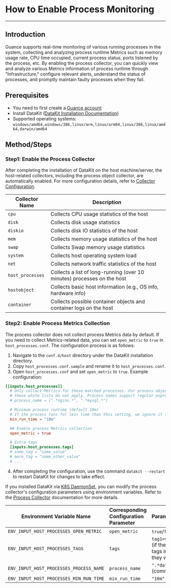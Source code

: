 # How to Enable Process Monitoring
---

## Introduction

Guance supports real-time monitoring of various running processes in the system, collecting and analyzing process runtime Metrics such as memory usage rate, CPU time occupied, current process status, ports listened by the process, etc. By enabling the process collector, you can quickly view and analyze various Metrics information of process runtime through "Infrastructure," configure relevant alerts, understand the status of processes, and promptly maintain faulty processes when they fail.

## Prerequisites

- You need to first create a [Guance account](https://www.guance.com/)
- Install DataKit ([DataKit Installation Documentation](../datakit/datakit-install.md))
- Supported operating systems: `windows/amd64,windows/386,linux/arm,linux/arm64,linux/386,linux/amd64,darwin/amd64`

## Method/Steps

### Step1: Enable the Process Collector

After completing the installation of DataKit on the host machine/server, the host-related collectors, including the process object collector, are automatically enabled. For more configuration details, refer to [Collector Configuration](../datakit/datakit-input-conf.md).

| Collector Name       | Description                                           |
| -------------------- | ----------------------------------------------------- |
| `cpu`                | Collects CPU usage statistics of the host             |
| `disk`               | Collects disk usage statistics                        |
| `diskio`             | Collects disk IO statistics of the host               |
| `mem`                | Collects memory usage statistics of the host          |
| `swap`               | Collects Swap memory usage statistics                 |
| `system`             | Collects host operating system load                   |
| `net`                | Collects network traffic statistics of the host       |
| `host_processes`     | Collects a list of long-running (over 10 minutes) processes on the host |
| `hostobject`         | Collects basic host information (e.g., OS info, hardware info) |
| `container`          | Collects possible container objects and container logs on the host |

### Step2: Enable Process Metrics Collection

The process collector does not collect process Metrics data by default. If you need to collect Metrics-related data, you can set `open_metric` to `true` in `host_processes.conf`. The configuration process is as follows:

1. Navigate to the `conf.d/host` directory under the DataKit installation directory.
2. Copy `host_processes.conf.sample` and rename it to `host_processes.conf`.
3. Open `host_processes.conf` and set `open_metric` to `true`. Example configuration:

```toml
[[inputs.host_processes]]
  # Only collect Metrics for these matched processes. For process objects,
  # these white lists do not apply. Process names support regular expressions.
  # process_name = [".*nginx.*", ".*mysql.*"]

  # Minimum process runtime (default 10m)
  # If the process runs for less time than this setting, we ignore it (both for Metrics and objects)
  min_run_time = "10m"

  ## Enable process Metrics collection
  open_metric = true

  # Extra tags
  [inputs.host_processes.tags]
  # some_tag = "some_value"
  # more_tag = "some_other_value"
  # ...
```

4. After completing the configuration, use the command `datakit --restart` to restart DataKit for changes to take effect.

If you installed DataKit via [K8S DaemonSet](../datakit/datakit-daemonset-deploy), you can modify the process collector's configuration parameters using environment variables. Refer to the [Process Collector](../integrations/host_processes.md) documentation for more details.

| Environment Variable Name                      | Corresponding Configuration Parameter | Parameter Example                                                     |
| ---------------------------------------------- | :------------------------------------ | :-------------------------------------------------------------------- |
| `ENV_INPUT_HOST_PROCESSES_OPEN_METRIC`         | `open_metric`                        | `true`/`false`                                                        |
| `ENV_INPUT_HOST_PROCESSES_TAGS`                | `tags`                               | `tag1=value1,tag2=value2` (if there are duplicate tags in the config file, they will be overwritten) |
| `ENV_INPUT_HOST_PROCESSES_PROCESS_NAME`        | `process_name`                       | `".*datakit.*", "guance"` (comma-separated)                           |
| `ENV_INPUT_HOST_PROCESSES_MIN_RUN_TIME`        | `min_run_time`                       | `"10m"`                                                               |